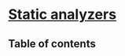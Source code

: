 # [Static analyzers](https://learn.microsoft.com/en-us/training/modules/static-analyzers/) <!-- omit in toc -->

## Table of contents <!-- omit in toc -->
